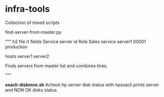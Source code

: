 # infra-tools
Collection of mixed scripts

find-server-from-master.py

  """
  h2 file /t fields
  Service	server	id	Role
   Sales service	server1	00001	production

  hosts
  server1
  server2

  Finds servers from master list and combines lines.

  """

<b>ssacli-diskmon.sh</b>
#check hp server disk status with hpssacli prints server and NON OK disks status
